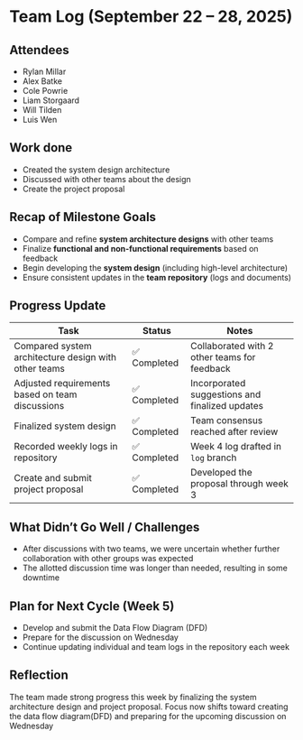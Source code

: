 # Team Log (September 22 – 28, 2025)

## Attendees

- Rylan Millar
- Alex Batke
- Cole Powrie
- Liam Storgaard
- Will Tilden
- Luis Wen

## Work done

- Created the system design architecture
- Discussed with other teams about the design
- Create the project proposal

## Recap of Milestone Goals

- Compare and refine **system architecture designs** with other teams  
- Finalize **functional and non-functional requirements** based on feedback  
- Begin developing the **system design** (including high-level architecture)  
- Ensure consistent updates in the **team repository** (logs and documents)

## Progress Update

| Task | Status | Notes |
|------|---------|--------|
| Compared system architecture design with other teams | ✅ Completed | Collaborated with 2 other teams for feedback |
| Adjusted requirements based on team discussions | ✅ Completed | Incorporated suggestions and finalized updates |
| Finalized system design | ✅ Completed | Team consensus reached after review |
| Recorded weekly logs in repository | ✅ Completed | Week 4 log drafted in `log` branch |
| Create and submit project proposal | ✅ Completed | Developed the proposal through week 3 |

## What Didn’t Go Well / Challenges

- After discussions with two teams, we were uncertain whether further collaboration with other groups was expected
- The allotted discussion time was longer than needed, resulting in some downtime

## Plan for Next Cycle (Week 5)

- Develop and submit the Data Flow Diagram (DFD)
- Prepare for the discussion on Wednesday
- Continue updating individual and team logs in the repository each week

## Reflection

The team made strong progress this week by finalizing the system architecture design and project proposal. Focus now shifts toward creating the data flow diagram(DFD) and preparing for the upcoming discussion on Wednesday
